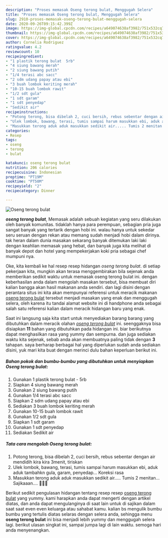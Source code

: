 ```yaml
---
description: "Proses memasak Oseng terong bulat, Menggugah Selera"
title: "Proses memasak Oseng terong bulat, Menggugah Selera"
slug: 2910-proses-memasak-oseng-terong-bulat-menggugah-selera
date: 2020-09-26T09:15:42.399Z
image: https://img-global.cpcdn.com/recipes/a649074638af3982/751x532cq70/oseng-terong-bulat-foto-resep-utama.jpg
thumbnail: https://img-global.cpcdn.com/recipes/a649074638af3982/751x532cq70/oseng-terong-bulat-foto-resep-utama.jpg
cover: https://img-global.cpcdn.com/recipes/a649074638af3982/751x532cq70/oseng-terong-bulat-foto-resep-utama.jpg
author: Cornelia Rodriguez
ratingvalue: 4.2
reviewcount: 10
recipeingredient:
- "1 plastik terong bulat  5rb"
- "4 siung bawang merah"
- "2 siung bawang putih"
- "1/4 terasi abc sacc"
- "2 sdm udang papay atau ebi"
- "3 buah lombok keriting merah"
- "10-15 buah lombok rawit"
- "1/2 sdt gula"
- "1 sdt garam"
- "1 sdt penyedap"
- "Sedikit air"
recipeinstructions:
- "Potong terong, bisa dibelah 2, cuci bersih, rebus sebentar dengan air mendidih kira kira 3menit, tiriskan"
- "Ulek lombok, bawang, terasi, tumis sampai harum masukkan ebi, aduk aduk tambahkn gula, garam, penyedap... Koreksi rasa"
- "Masukkan terong aduk aduk masukkan sedikit air..... Tumis 2 menitan... Sajikaaan.... 🤤🤤🤤"
categories:
- Resep
tags:
- oseng
- terong
- bulat

katakunci: oseng terong bulat 
nutrition: 206 calories
recipecuisine: Indonesian
preptime: "PT19M"
cooktime: "PT50M"
recipeyield: "2"
recipecategory: Dinner

---
```



![Oseng terong bulat](https://img-global.cpcdn.com/recipes/a649074638af3982/751x532cq70/oseng-terong-bulat-foto-resep-utama.jpg)

<b><i>oseng terong bulat</i></b>, Memasak adalah sebuah kegiatan yang seru dilakukan oleh banyak komunitas. tidaklah hanya para perempuan, sebagian pria juga sangat banyak yang tertarik dengan hobi ini. walau hanya untuk sekedar seru seruan dengan rekan atau memang sudah menjadi hobi dalam dirinya. tak heran dalam dunia masakan sekarang banyak ditemukan laki laki dengan keahlian memasak yang hebat, dan banyak juga kita melihat di banyak depot dan hotel yang mempekerjakan koki pria sebagai chef mumpuni nya.



Oke, kita kembali ke hal resep resep hidangan <i>oseng terong bulat</i>. di setiap pekerjaan kita, mungkin akan terasa menggembirakan bila sejenak anda memberikan sedikit waktu untuk memasak oseng terong bulat ini. dengan keberhasilan anda dalam mengolah masakan tersebut, bisa membuat diri kalian bangga akan hasil makanan anda sendiri. dan lagi disini dengan perantara situs ini kita akan mempunyai referensi untuk meracik makanan <u>oseng terong bulat</u> tersebut menjadi masakan yang enak dan menggugah selera, oleh karena itu tandai alamat website ini di handphone anda sebagai salah satu referensi kalian dalam meracik hidangan baru yang enak.


Saat ini langsung saja kita start untuk menyediakan barang barang yang dibutuhkan dalam meracik olahan <u><i>oseng terong bulat</i></u> ini. seenggaknya bisa disiapkan <b>11</b> bahan yang dibutuhkan pada hidangan ini. biar berikutnya dapat menghasilkan rasa yang yummy dan sempurna. dan juga sediakan waktu kita sejenak, sebab anda akan membuatnya paling tidak dengan <b>3</b> tahapan. saya berharap berbagai hal yang diperlukan sudah anda sediakan disini, yuk mari kita buat dengan merinci dulu bahan keperluan berikut ini.

<!--inarticleads1-->

##### Bahan pokok dan bumbu-bumbu yang dibutuhkan untuk menyiapkan Oseng terong bulat:

1. Gunakan 1 plastik terong bulat - 5rb
1. Siapkan 4 siung bawang merah
1. Gunakan 2 siung bawang putih
1. Gunakan 1/4 terasi abc sacc
1. Siapkan 2 sdm udang papay atau ebi
1. Sediakan 3 buah lombok keriting merah
1. Gunakan 10-15 buah lombok rawit
1. Gunakan 1/2 sdt gula
1. Siapkan 1 sdt garam
1. Gunakan 1 sdt penyedap
1. Sediakan Sedikit air




<!--inarticleads2-->

##### Tata cara mengolah Oseng terong bulat:

1. Potong terong, bisa dibelah 2, cuci bersih, rebus sebentar dengan air mendidih kira kira 3menit, tiriskan
1. Ulek lombok, bawang, terasi, tumis sampai harum masukkan ebi, aduk aduk tambahkn gula, garam, penyedap... Koreksi rasa
1. Masukkan terong aduk aduk masukkan sedikit air..... Tumis 2 menitan... Sajikaaan.... 🤤🤤🤤




Berikut sedikit pengulasan hidangan tentang resep resep <u>oseng terong bulat</u> yang yummy. kami harapkan anda dapat mengerti dengan artikel diatas, dan anda dapat mengulanginya di saat lain untuk di sajikan dalam saat saat even even keluarga atau sahabat kamu. kalian bs mengulik bumbu bumbu yang tertulis diatas selaras dengan selera anda, sehingga menu <b>oseng terong bulat</b> ini bisa menjadi lebih yummy dan menggugah selera lagi. berikut ulasan singkat ini, sampai jumpa lagi di lain waktu. semoga hari anda menyenangkan.
